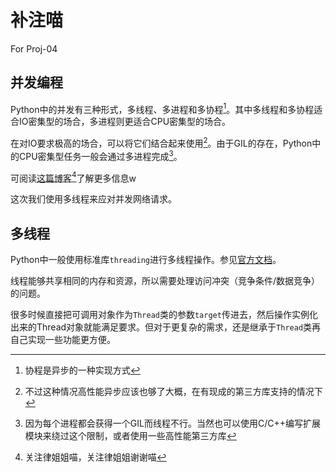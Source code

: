 # 补注喵

For Proj-04

## 并发编程

Python中的并发有三种形式，多线程、多进程和多协程[^1]。其中多线程和多协程适合IO密集型的场合，多进程则更适合CPU密集型的场合。

在对IO要求极高的场合，可以将它们结合起来使用[^2]。由于GIL的存在，Python中的CPU密集型任务一般会通过多进程完成[^3]。

可阅读[这篇博客](https://www.glowmem.com/archives/python-concurrency)[^4]了解更多信息w

这次我们使用多线程来应对并发网络请求。

[^1]: 协程是异步的一种实现方式
[^2]: 不过这种情况高性能异步应该也够了大概，在有现成的第三方库支持的情况下
[^3]: 因为每个进程都会获得一个GIL而线程不行。当然也可以使用C/C++编写扩展模块来绕过这个限制，或者使用一些高性能第三方库
[^4]: 关注律姐姐喵，关注律姐姐谢谢喵

## 多线程

Python中一般使用标准库`threading`进行多线程操作。参见[官方文档](https://docs.python.org/zh-cn/3.7/library/threading.html)。

线程能够共享相同的内存和资源，所以需要处理访问冲突（竞争条件/数据竞争）的问题。

很多时候直接把可调用对象作为`Thread`类的参数`target`传进去，然后操作实例化出来的Thread对象就能满足要求。但对于更复杂的需求，还是继承于`Thread`类再自己实现一些功能更方便。